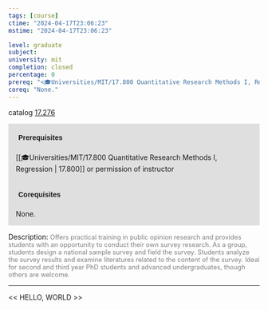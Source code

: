 ```yaml
---
tags: [course]
ctime: "2024-04-17T23:06:23"
mstime: "2024-04-17T23:06:23"

level: graduate
subject: 
university: mit
completion: closed
percentage: 0
prereq: "<🎓Universities/MIT/17.800 Quantitative Research Methods I, Regression> or permission of instructor"
coreq: "None."
---
```


catalog [17.276](http://student.mit.edu/catalog/m17a.html#17.276)

<span style="display: block; padding: 15px; background-color: rgb(100, 100, 100, 0.2);"><font id="m_prereq1567_0" style="display: block; font-family: Arial, sans-serif; font-weight: bold; padding: 5px">Prerequisites</font><br><span id="prereq1567_0">[[🎓Universities/MIT/17.800 Quantitative Research Methods I, Regression | 17.800]] or permission of instructor</span></span>
<span style="display: block; padding: 15px; background-color: rgb(100, 100, 100, 0.2);"><font id="m_coreq1567_0" style="display: block; font-family: Arial, sans-serif; font-weight: bold; padding: 5px">Corequisites</font><br><span id="coreq1567_0">None.</span></span>

<font style="">Description:</font>
<font style="color: grey; font-size: 0.8rem;">Offers practical training in public opinion research and provides students with an opportunity to conduct their own survey research. As a group, students design a national sample survey and field the survey. Students analyze the survey results and examine literatures related to the content of the survey. Ideal for second and third year PhD students and advanced undergraduates, though others are welcome.</font>



---

<< HELLO, WORLD >>
